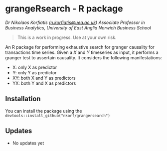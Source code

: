 # grangeRsearch - R package

_Dr Nikolaos Korfiatis (n.korfiatis@uea.ac.uk)_
_Associate Professor in Business Analytics, University of East Anglia_ 
_Norwich Business School_

> This is a work in progress. Use at your own risk.

An R package for performing exhaustive search for granger causality for transactions time series. 
Given a $X$ and $Y$ timeseries as input, it performs a granger test to assertain causality. It considers the 
following manifestations: 

 * X: only X as predictor
 * Y: only Y as predictor
 * XY: both X and Y as predictors
 * YX: both Y and X as predictors

## Installation 

You can install the package using the `devtools::install_github("nkorf/grangersearch")`

## Updates 

* No updates yet
